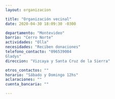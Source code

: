 ```yaml
---
layout: organizacion

title: "Organización vecinal"
date: 2020-04-30 18:09:30 -0300

departamento: "Montevideo"
barrio: "Cerro Norte"
actividades: "Olla"
necesidades: "Reciben donaciones"
telefono_contacto: "096539004
Gladys"
direccion: "Vizcaya y Santa Cruz de la Sierra"

otros_contactos: ""
horario: "Sábado y Domingo 12hs"
aclaraciones: ""
cuenta_bancaria: ""

---
```

